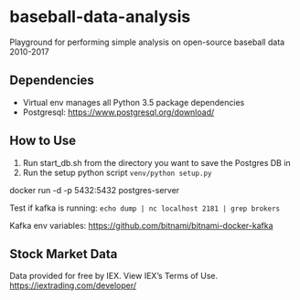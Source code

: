 # baseball-data-analysis
Playground for performing simple analysis on open-source baseball data 2010-2017

## Dependencies
* Virtual env manages all Python 3.5 package dependencies
* Postgresql: https://www.postgresql.org/download/

## How to Use
1) Run start_db.sh from the directory you want to save the Postgres DB in
2) Run the setup python script
```venv/python setup.py```

docker run -d -p 5432:5432 postgres-server

Test if kafka is running:
```echo dump | nc localhost 2181 | grep brokers```

Kafka env variables: https://github.com/bitnami/bitnami-docker-kafka


## Stock Market Data

Data provided for free by IEX. View IEX’s Terms of Use.
https://iextrading.com/developer/


